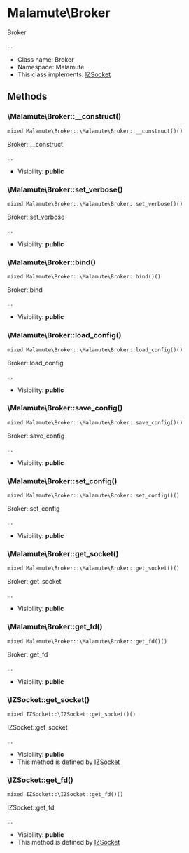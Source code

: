 Malamute\Broker
===============

Broker

...


* Class name: Broker
* Namespace: Malamute
* This class implements: [IZSocket](IZSocket.md)






Methods
-------


### \Malamute\Broker::__construct()

```
mixed Malamute\Broker::\Malamute\Broker::__construct()()
```

Broker::__construct

...

* Visibility: **public**



### \Malamute\Broker::set_verbose()

```
mixed Malamute\Broker::\Malamute\Broker::set_verbose()()
```

Broker::set_verbose

...

* Visibility: **public**



### \Malamute\Broker::bind()

```
mixed Malamute\Broker::\Malamute\Broker::bind()()
```

Broker::bind

...

* Visibility: **public**



### \Malamute\Broker::load_config()

```
mixed Malamute\Broker::\Malamute\Broker::load_config()()
```

Broker::load_config

...

* Visibility: **public**



### \Malamute\Broker::save_config()

```
mixed Malamute\Broker::\Malamute\Broker::save_config()()
```

Broker::save_config

...

* Visibility: **public**



### \Malamute\Broker::set_config()

```
mixed Malamute\Broker::\Malamute\Broker::set_config()()
```

Broker::set_config

...

* Visibility: **public**



### \Malamute\Broker::get_socket()

```
mixed Malamute\Broker::\Malamute\Broker::get_socket()()
```

Broker::get_socket

...

* Visibility: **public**



### \Malamute\Broker::get_fd()

```
mixed Malamute\Broker::\Malamute\Broker::get_fd()()
```

Broker::get_fd

...

* Visibility: **public**



### \IZSocket::get_socket()

```
mixed IZSocket::\IZSocket::get_socket()()
```

IZSocket::get_socket

...

* Visibility: **public**
* This method is defined by [IZSocket](IZSocket.md)



### \IZSocket::get_fd()

```
mixed IZSocket::\IZSocket::get_fd()()
```

IZSocket::get_fd

...

* Visibility: **public**
* This method is defined by [IZSocket](IZSocket.md)


